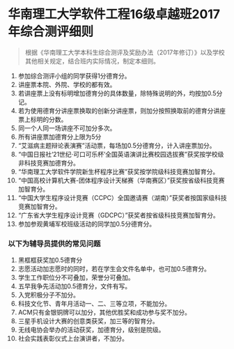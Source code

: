 # 华南理工大学软件工程16级卓越班2017年综合测评细则

> 根据《华南理工大学本科生综合测评及奖励办法（2017年修订）》以及学校其他相关规定，结合班内实际情况，制定本细则。

1. 参加综合测评小组的同学获得1分德育分。
2. 讲座票本院、外院、学校的都有效。
3. 若讲座票上没有标明增加德育分的具体数量，除特殊说明的外，均按加0.5分记。
4. 若为使用德育分讲座票换取的创新分讲座票，则加分按照换取前的德育分讲座票上标明的分数。
5. 同一个人同一场讲座不可加分多次。
6. 所有讲座票加德育分上限为5分
7. “艾滋病主题辩论表演赛”活动票，每场加0.5分德育分，计入讲座票加分。
8. “中国日报社‘21世纪·可口可乐杯’全国英语演讲比赛校园选拔赛”获奖按学校级非科技竞赛加德育分。
10. “华南理工大学软件学院新生杯程序比赛”获奖按学院级科技竞赛加智育分。
11. “中国高校计算机大赛-团体程序设计天梯赛（华南赛区）”获奖按省级科技竞赛加智育分。
12. “中国大学生程序设计竞赛（CCPC）全国邀请赛（湖南）”获奖者按国家级科技竞赛加智育分。
13. “广东省大学生程序设计竞赛（GDCPC）”获奖者按省级科技竞赛加智育分。
20. 参加参观黄埔军校班级活动的同学加0.5分德育分。

### 以下为辅导员提供的常见问题

1. 黑框框获奖加0.5德育分
2. 志愿活动加志愿时的同时，若在学生会文件名单中，也可加0.5德育分。
3. 学生工作职位分不可叠加，荣誉分可叠加。
4. 五早我争先活动加0.5德育分，文件有写。
5. 入党积极分子不加分。
6. 科技文化节、青年月活动一、二、三等立项，不能加分。
7. ACM只有金银铜牌可以加分，其他优胜奖和成功参与奖不加分。
8. 三星手机设计大赛的创意类获奖，加三等的智育分。
9. 无线电协会举办的活动获奖，加德育分，级别是院级。
10. 社会实践表彰仪式上台演讲者，不加分。
